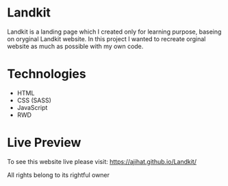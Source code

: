 # Landkit
Landkit is a landing page which I created only for learning purpose, baseing on oryginal Landkit website. In this project I wanted to recreate orginal website as much as possible with my own code. 
# Technologies
- HTML
- CSS (SASS)
- JavaScript
- RWD
# Live Preview
To see this website live please visit: 
https://ajihat.github.io/Landkit/




All rights belong to its rightful owner
